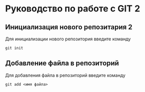 # Руководство по работе с GIT 2

## Инициализация нового репозитария 2

Для инициализации нового репозитория введите команду 
```
git init
```
## Добавление файла в репозиторий 

Для добавления файла в репозиторий введите команду 
```
git add <имя файла>
```
